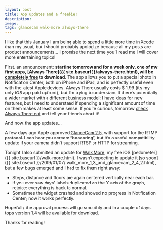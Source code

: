 ```yaml
---
layout: post
title: App updates and a freebie!
description:
image:
tags: glancecam walk-more always-there
---
```

I like that this January I am being able to spend a little more time in Xcode than my usual, but I should probably apologize because all my posts are product announcements... I promise the next time you’ll read me I will cover more entertaining topics!

First, an announcement: **starting tomorrow and for a week only, one of my first apps, [Always There]({{ site.baseurl }}/always-there.html), will be [completely free](https://itunes.apple.com/us/app/always-there-your-most-precious-photo-in-notification/id1104703747?mt=8) to download**.
The app allows you to put a special photo in Notification Center, both on iPhone and iPad, and is perfectly useful even with the latest Apple devices.
Always There usually costs $ 1.99 (it’s my only iOS app paid upfront), but I’m trying to understand if there’s potentially a wider market with a different business model: I have ideas for new features, but I need to understand if spending a significant amount of time on them makes at least some sense. If you’re curious, tomorrow [check Always There out]( https://itunes.apple.com/us/app/always-there-your-most-precious-photo-in-notification/id1104703747?mt=8 ) and tell your friends about it!

And now, the app updates...

A few days ago Apple approved [GlanceCam 2.5](https://itunes.apple.com/us/app/glancecam-ip-webcam-viewer/id1360797896?l=it&ls=1&mt=12), with support for the RTMP protocol.
I can hear you scream “booooring”, but it’s a useful compatibility update if your camera didn’t support RTSP or HTTP for streaming.

Tonight I also submitted an update for [Walk More](https://itunes.apple.com/us/app/walk-more-powerful-pedometer/id1198077980?mt=88), my free iOS [pedometer]({{ site.baseurl }}/walk-more.html).
I wasn’t expecting to update it [so soon]({{ site.baseurl }}/2019/01/07/ walk_more_1_3_and_glancecam_2_4_2.html), but a few bugs emerged and I had to fix them right away:
- Steps, distance and floors are again centered vertically near each bar.
- If you ever saw days' labels duplicated on the Y axis of the graph, rejoice: everything is back to normal.
- Sometimes the widget crashed and showed no progress in Notification Center; now it works perfectly.

Hopefully the approval process will go smoothly and in a couple of days tops version 1.4 will be available for download.

Thanks for reading!